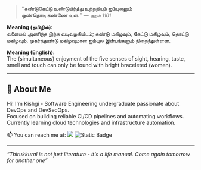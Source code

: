 <div align="left">

> "**கண்டுகேட்டு உண்டுயிர்த்து உற்றறியும் ஐம்புலனும்**  
> **ஒண்தொடி கண்ணே உள.**" — <span style="font-style: italic; font-size: 0.9em;">குறள் 1101</span>

</div>

**Meaning (தமிழில்):**  
வளையல் அணிந்த இந்த வடிவழகியிடம்; கண்டு மகிழவும், கேட்டு மகிழவும், தொட்டு மகிழவும், முகர்ந்துண்டு மகிழவுமான ஐம்புல இன்பங்களும் நிறைந்துள்ளன.

**Meaning (English):**  
The (simultaneous) enjoyment of the five senses of sight, hearing, taste, smell and touch can only be found with bright braceleted (women).

---

## 👋 About Me

Hi! I'm Kishgi - Software Engineering undergraduate passionate about DevOps and DevSecOps.  
Focused on building reliable CI/CD pipelines and automating workflows.  
Currently learning cloud technologies and infrastructure automation.  

📫 You can reach me at: [![](https://img.shields.io/badge/linkedin-0a66c2)](http://linkedin.com/in/kishgi) ![Static Badge](https://img.shields.io/badge/portfolio-8A2BE2)

---

*“Thirukkural is not just literature - it's a life manual. Come again tomorrow for another one”*

